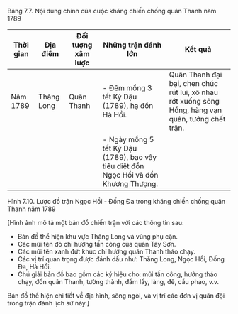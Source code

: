 Bảng 7.7. Nội dung chính của cuộc kháng chiến chống quân Thanh năm 1789

| Thời gian | Địa điểm | Đối tượng xâm lược | Những trận đánh lớn | Kết quả |
|-----------|----------|---------------------|----------------------|---------|
| Năm 1789 | Thăng Long | Quân Thanh | - Đêm mồng 3 tết Kỷ Dậu (1789), hạ đồn Hà Hồi. | Quân Thanh đại bại, chen chúc rút lui, xô nhau rớt xuống sông Hồng, hàng vạn quân, tướng chết trận. |
| | | | - Ngày mồng 5 tết Kỷ Dậu (1789), bao vây tiêu diệt đồn Ngọc Hồi và đồn Khương Thượng. | |

Hình 7.10. Lược đồ trận Ngọc Hồi - Đống Đa trong kháng chiến chống quân Thanh năm 1789

[Hình ảnh mô tả một bản đồ chiến trận với các thông tin sau:

- Bản đồ thể hiện khu vực Thăng Long và vùng phụ cận.
- Các mũi tên đỏ chỉ hướng tấn công của quân Tây Sơn.
- Các mũi tên xanh đứt khúc chỉ hướng quân Thanh tháo chạy.
- Các vị trí quan trọng được đánh dấu như: Thăng Long, Ngọc Hồi, Đống Đa, Hà Hồi.
- Chú giải bản đồ bao gồm các ký hiệu cho: mũi tấn công, hướng tháo chạy, đồn quân Thanh, tường thành, đầm lầy, làng, đê, cầu phao, v.v.

Bản đồ thể hiện chi tiết về địa hình, sông ngòi, và vị trí các đơn vị quân đội trong trận đánh lịch sử này.]